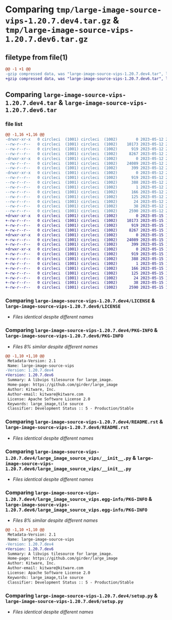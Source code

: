 # Comparing `tmp/large-image-source-vips-1.20.7.dev4.tar.gz` & `tmp/large-image-source-vips-1.20.7.dev6.tar.gz`

## filetype from file(1)

```diff
@@ -1 +1 @@
-gzip compressed data, was "large-image-source-vips-1.20.7.dev4.tar", last modified: Fri May 12 21:08:52 2023, max compression
+gzip compressed data, was "large-image-source-vips-1.20.7.dev6.tar", last modified: Mon May 15 12:36:43 2023, max compression
```

## Comparing `large-image-source-vips-1.20.7.dev4.tar` & `large-image-source-vips-1.20.7.dev6.tar`

### file list

```diff
@@ -1,16 +1,16 @@
-drwxr-xr-x   0 circleci  (1001) circleci  (1002)        0 2023-05-12 21:08:52.096384 large-image-source-vips-1.20.7.dev4/
--rw-r--r--   0 circleci  (1001) circleci  (1002)    10173 2023-05-12 21:08:51.000000 large-image-source-vips-1.20.7.dev4/LICENSE
--rw-r--r--   0 circleci  (1001) circleci  (1002)      919 2023-05-12 21:08:52.096384 large-image-source-vips-1.20.7.dev4/PKG-INFO
--rw-r--r--   0 circleci  (1001) circleci  (1002)     8267 2023-05-12 21:08:51.000000 large-image-source-vips-1.20.7.dev4/README.rst
-drwxr-xr-x   0 circleci  (1001) circleci  (1002)        0 2023-05-12 21:08:52.096384 large-image-source-vips-1.20.7.dev4/large_image_source_vips/
--rw-r--r--   0 circleci  (1001) circleci  (1002)    24089 2023-05-12 21:07:00.000000 large-image-source-vips-1.20.7.dev4/large_image_source_vips/__init__.py
--rw-r--r--   0 circleci  (1001) circleci  (1002)      399 2023-05-12 21:07:00.000000 large-image-source-vips-1.20.7.dev4/large_image_source_vips/girder_source.py
-drwxr-xr-x   0 circleci  (1001) circleci  (1002)        0 2023-05-12 21:08:52.096384 large-image-source-vips-1.20.7.dev4/large_image_source_vips.egg-info/
--rw-r--r--   0 circleci  (1001) circleci  (1002)      919 2023-05-12 21:08:52.000000 large-image-source-vips-1.20.7.dev4/large_image_source_vips.egg-info/PKG-INFO
--rw-r--r--   0 circleci  (1001) circleci  (1002)      388 2023-05-12 21:08:52.000000 large-image-source-vips-1.20.7.dev4/large_image_source_vips.egg-info/SOURCES.txt
--rw-r--r--   0 circleci  (1001) circleci  (1002)        1 2023-05-12 21:08:52.000000 large-image-source-vips-1.20.7.dev4/large_image_source_vips.egg-info/dependency_links.txt
--rw-r--r--   0 circleci  (1001) circleci  (1002)      166 2023-05-12 21:08:52.000000 large-image-source-vips-1.20.7.dev4/large_image_source_vips.egg-info/entry_points.txt
--rw-r--r--   0 circleci  (1001) circleci  (1002)      125 2023-05-12 21:08:52.000000 large-image-source-vips-1.20.7.dev4/large_image_source_vips.egg-info/requires.txt
--rw-r--r--   0 circleci  (1001) circleci  (1002)       24 2023-05-12 21:08:52.000000 large-image-source-vips-1.20.7.dev4/large_image_source_vips.egg-info/top_level.txt
--rw-r--r--   0 circleci  (1001) circleci  (1002)       38 2023-05-12 21:08:52.096384 large-image-source-vips-1.20.7.dev4/setup.cfg
--rw-r--r--   0 circleci  (1001) circleci  (1002)     2590 2023-05-12 21:07:00.000000 large-image-source-vips-1.20.7.dev4/setup.py
+drwxr-xr-x   0 circleci  (1001) circleci  (1002)        0 2023-05-15 12:36:43.317148 large-image-source-vips-1.20.7.dev6/
+-rw-r--r--   0 circleci  (1001) circleci  (1002)    10173 2023-05-15 12:36:43.000000 large-image-source-vips-1.20.7.dev6/LICENSE
+-rw-r--r--   0 circleci  (1001) circleci  (1002)      919 2023-05-15 12:36:43.317148 large-image-source-vips-1.20.7.dev6/PKG-INFO
+-rw-r--r--   0 circleci  (1001) circleci  (1002)     8267 2023-05-15 12:36:43.000000 large-image-source-vips-1.20.7.dev6/README.rst
+drwxr-xr-x   0 circleci  (1001) circleci  (1002)        0 2023-05-15 12:36:43.317148 large-image-source-vips-1.20.7.dev6/large_image_source_vips/
+-rw-r--r--   0 circleci  (1001) circleci  (1002)    24089 2023-05-15 12:34:47.000000 large-image-source-vips-1.20.7.dev6/large_image_source_vips/__init__.py
+-rw-r--r--   0 circleci  (1001) circleci  (1002)      399 2023-05-15 12:34:47.000000 large-image-source-vips-1.20.7.dev6/large_image_source_vips/girder_source.py
+drwxr-xr-x   0 circleci  (1001) circleci  (1002)        0 2023-05-15 12:36:43.317148 large-image-source-vips-1.20.7.dev6/large_image_source_vips.egg-info/
+-rw-r--r--   0 circleci  (1001) circleci  (1002)      919 2023-05-15 12:36:43.000000 large-image-source-vips-1.20.7.dev6/large_image_source_vips.egg-info/PKG-INFO
+-rw-r--r--   0 circleci  (1001) circleci  (1002)      388 2023-05-15 12:36:43.000000 large-image-source-vips-1.20.7.dev6/large_image_source_vips.egg-info/SOURCES.txt
+-rw-r--r--   0 circleci  (1001) circleci  (1002)        1 2023-05-15 12:36:43.000000 large-image-source-vips-1.20.7.dev6/large_image_source_vips.egg-info/dependency_links.txt
+-rw-r--r--   0 circleci  (1001) circleci  (1002)      166 2023-05-15 12:36:43.000000 large-image-source-vips-1.20.7.dev6/large_image_source_vips.egg-info/entry_points.txt
+-rw-r--r--   0 circleci  (1001) circleci  (1002)      125 2023-05-15 12:36:43.000000 large-image-source-vips-1.20.7.dev6/large_image_source_vips.egg-info/requires.txt
+-rw-r--r--   0 circleci  (1001) circleci  (1002)       24 2023-05-15 12:36:43.000000 large-image-source-vips-1.20.7.dev6/large_image_source_vips.egg-info/top_level.txt
+-rw-r--r--   0 circleci  (1001) circleci  (1002)       38 2023-05-15 12:36:43.317148 large-image-source-vips-1.20.7.dev6/setup.cfg
+-rw-r--r--   0 circleci  (1001) circleci  (1002)     2590 2023-05-15 12:34:47.000000 large-image-source-vips-1.20.7.dev6/setup.py
```

### Comparing `large-image-source-vips-1.20.7.dev4/LICENSE` & `large-image-source-vips-1.20.7.dev6/LICENSE`

 * *Files identical despite different names*

### Comparing `large-image-source-vips-1.20.7.dev4/PKG-INFO` & `large-image-source-vips-1.20.7.dev6/PKG-INFO`

 * *Files 8% similar despite different names*

```diff
@@ -1,10 +1,10 @@
 Metadata-Version: 2.1
 Name: large-image-source-vips
-Version: 1.20.7.dev4
+Version: 1.20.7.dev6
 Summary: A libvips tilesource for large_image.
 Home-page: https://github.com/girder/large_image
 Author: Kitware, Inc.
 Author-email: kitware@kitware.com
 License: Apache Software License 2.0
 Keywords: large_image,tile source
 Classifier: Development Status :: 5 - Production/Stable
```

### Comparing `large-image-source-vips-1.20.7.dev4/README.rst` & `large-image-source-vips-1.20.7.dev6/README.rst`

 * *Files identical despite different names*

### Comparing `large-image-source-vips-1.20.7.dev4/large_image_source_vips/__init__.py` & `large-image-source-vips-1.20.7.dev6/large_image_source_vips/__init__.py`

 * *Files identical despite different names*

### Comparing `large-image-source-vips-1.20.7.dev4/large_image_source_vips.egg-info/PKG-INFO` & `large-image-source-vips-1.20.7.dev6/large_image_source_vips.egg-info/PKG-INFO`

 * *Files 8% similar despite different names*

```diff
@@ -1,10 +1,10 @@
 Metadata-Version: 2.1
 Name: large-image-source-vips
-Version: 1.20.7.dev4
+Version: 1.20.7.dev6
 Summary: A libvips tilesource for large_image.
 Home-page: https://github.com/girder/large_image
 Author: Kitware, Inc.
 Author-email: kitware@kitware.com
 License: Apache Software License 2.0
 Keywords: large_image,tile source
 Classifier: Development Status :: 5 - Production/Stable
```

### Comparing `large-image-source-vips-1.20.7.dev4/setup.py` & `large-image-source-vips-1.20.7.dev6/setup.py`

 * *Files identical despite different names*

